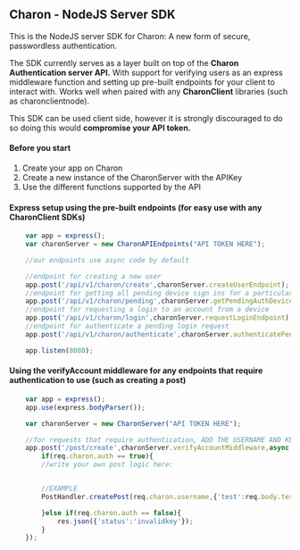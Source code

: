 ## Charon - NodeJS Server SDK

This is the NodeJS server SDK for Charon: A new form of secure, passwordless authentication.

The SDK currently serves as a layer built on top of the **Charon Authentication server API.** With support for verifying users as an express middleware function and setting up pre-built endpoints for your client to interact with. Works well when paired with any **CharonClient** libraries (such as charonclientnode).

This SDK can be used client side, however it is strongly discouraged to do so doing this would **compromise your API token.**

#### Before you start
1. Create your app on Charon
2. Create a new instance of the CharonServer with the APIKey
3. Use the different functions supported by the API

#### Express setup using the pre-built endpoints (for easy use with any CharonClient SDKs)
```javascript
    var app = express();
    var charonServer = new CharonAPIEndpoints("API TOKEN HERE");

    //our endpoints use async code by default

    //endpoint for creating a new user
    app.post('/api/v1/charon/create',charonServer.createUserEndpoint);
    //endpoint for getting all pending device sign ins for a particular user
    app.post('/api/v1/charon/pending',charonServer.getPendingAuthDevicesEndpoint);
    //endpoint for requesting a login to an account from a device
    app.post('/api/v1/charon/login',charonServer.requestLoginEndpoint);
    //endpoint for authenticate a pending login request
    app.post('/api/v1/charon/authenticate',charonServer.authenticatePendingEndpoint);

    app.listen(8080);
```
#### Using the verifyAccount middleware for any endpoints that require authentication to use (such as creating a post)

```javascript
    var app = express();
    app.use(express.bodyParser());

    var charonServer = new CharonServer("API TOKEN HERE");

    //for requests that require authentication, ADD THE USERNAME AND KEY OF THE ACCOUNT TO THE HTTP POST BODY
    app.post('/post/create',charonServer.verifyAccountMiddleware,async function(req,res,next){
        if(req.charon.auth == true){
        //write your own post logic here:


        //EXAMPLE
        PostHandler.createPost(req.charon.username,{'test':req.body.test});

        }else if(req.charon.auth == false){
            res.json({'status':'invalidkey'});
        }
    });

```